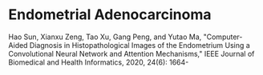 # Endometrial Adenocarcinoma

Hao Sun, Xianxu Zeng, Tao Xu, Gang Peng, and Yutao Ma, "Computer-Aided Diagnosis in Histopathological Images of the Endometrium Using a Convolutional Neural Network and Attention Mechanisms," IEEE Journal of Biomedical and Health Informatics, 2020, 24(6): 1664-
